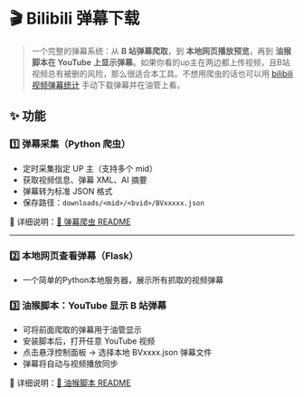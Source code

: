 # 🎬 Bilibili 弹幕下载

> 一个完整的弹幕系统：从 **B 站弹幕爬取**，到 **本地网页播放预览**，再到 **油猴脚本在 YouTube 上显示弹幕**。如果你看的up主在两边都上传视频，且B站视频总有被删的风险，那么很适合本工具。不想用爬虫的话也可以用 [bilibili 视频弹幕统计](https://greasyfork.org/zh-CN/scripts/534432-bilibili-%E8%A7%86%E9%A2%91%E5%BC%B9%E5%B9%95%E7%BB%9F%E8%AE%A1-%E4%B8%8B%E8%BD%BD-%E6%9F%A5%E8%AF%A2%E5%8F%91%E9%80%81%E8%80%85) 手动下载弹幕并在油管上看。


## ✨ 功能

### 1️⃣ 弹幕采集（Python 爬虫）

* 定时采集指定 UP 主（支持多个 mid）
* 获取视频信息、弹幕 XML、AI 摘要
* 弹幕转为标准 JSON 格式
* 保存路径：`downloads/<mid>/<bvid>/BVxxxxx.json`

📄 详细说明：[📡 弹幕爬虫 README](./bilibili_crawler/README.md)

---

### 2️⃣ 本地网页查看弹幕（Flask）

* 一个简单的Python本地服务器，展示所有抓取的视频弹幕


### 3️⃣ 油猴脚本：YouTube 显示 B 站弹幕

* 可将前面爬取的弹幕用于油管显示
* 安装脚本后，打开任意 YouTube 视频
* 点击悬浮控制面板 → 选择本地 BVxxxx.json 弹幕文件
* 弹幕将自动与视频播放同步

📄 详细说明：[📎 油猴脚本 README](./tampermonkey/README.md)
